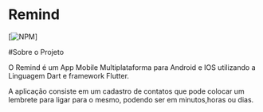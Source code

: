 # Remind
[![NPM](https://github.com/IgoSilvari/Agenda_de_Lembretes/blob/main/LICENSE)]

#Sobre o Projeto

O Remind é um App Mobile Multiplataforma para Android e IOS utilizando a Linguagem Dart e framework Flutter.

A aplicação consiste em um cadastro de contatos que pode colocar um lembrete para ligar para o mesmo, podendo ser em minutos,horas ou dias.

